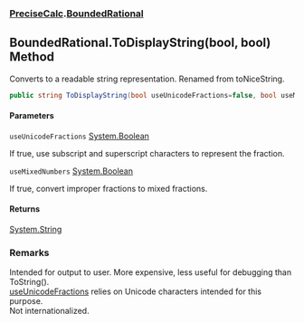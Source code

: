 ### [PreciseCalc](PreciseCalc.md 'PreciseCalc').[BoundedRational](PreciseCalc.BoundedRational.md 'PreciseCalc.BoundedRational')

## BoundedRational.ToDisplayString(bool, bool) Method

Converts to a readable string representation. Renamed from toNiceString.

```csharp
public string ToDisplayString(bool useUnicodeFractions=false, bool useMixedNumbers=false);
```
#### Parameters

<a name='PreciseCalc.BoundedRational.ToDisplayString(bool,bool).useUnicodeFractions'></a>

`useUnicodeFractions` [System.Boolean](https://docs.microsoft.com/en-us/dotnet/api/System.Boolean 'System.Boolean')

If true, use subscript and superscript characters to represent the fraction.

<a name='PreciseCalc.BoundedRational.ToDisplayString(bool,bool).useMixedNumbers'></a>

`useMixedNumbers` [System.Boolean](https://docs.microsoft.com/en-us/dotnet/api/System.Boolean 'System.Boolean')

If true, convert improper fractions to mixed fractions.

#### Returns
[System.String](https://docs.microsoft.com/en-us/dotnet/api/System.String 'System.String')

### Remarks
Intended for output to user. More expensive, less useful for debugging than ToString().  
[useUnicodeFractions](PreciseCalc.BoundedRational.ToDisplayString(bool,bool).md#PreciseCalc.BoundedRational.ToDisplayString(bool,bool).useUnicodeFractions 'PreciseCalc.BoundedRational.ToDisplayString(bool, bool).useUnicodeFractions') relies on Unicode characters intended for this purpose.  
Not internationalized.